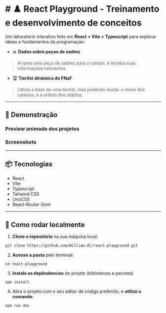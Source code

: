# # ♟️ React Playground - Treinamento e desenvolvimento de conceitos

Um laboratório interativo feito em **React + Vite + Typescript** para explorar ideias e fundamentos da programação:  
- 📊 **Dados sobre peças de xadrez**

> Arraste uma peça de xadrez para o campo, e receba suas informações relevantes.

- 🏆 **Tierlist dinâmica do FNaF**  

> Utilize a base de uma tierlist, mas podendo mudar o nome dos campos, e a ordem dos objetos.

---

## 🚀 Demonstração

### Preview animado dos projetos
<!-- ![Demonstração](.github/assets/demo.gif) -->

### Screenshots
<!-- ![Screenshot 1](.github/assets/screenshot1.png)
![Screenshot 2](.github/assets/screenshot2.png) -->

---

## 📦 Tecnologias
- React
- Vite
- Typescript
- Tailwind CSS
- UnoCSS
- React-Router-Dom

---

## 🔧 Como rodar localmente

1. **Clone o repositório** na sua máquina local:
```bash
git clone https://github.com/Williaw-Al/react-playground.git
```

2. **Acesse a pasta** pelo terminal:
```
cd react-playground
```

3. **Instale as depêndencias** do projeto (bibliotecas e pacotes)
```
npm install
```

4. Abra o projeto com o seu editor de código preferido, e **utilize o comando**:
```
npm run dev
```